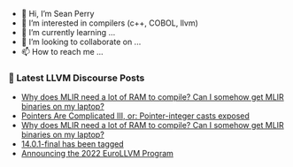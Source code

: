 - 👋 Hi, I’m Sean Perry
- 👀 I’m interested in compilers (c++, COBOL, llvm)
- 🌱 I’m currently learning ...
- 💞️ I’m looking to collaborate on ...
- 📫 How to reach me ...

<!---
s66perry/s66perry is a ✨ special ✨ repository because its `README.md` (this file) appears on your GitHub profile.
You can click the Preview link to take a look at your changes.
--->
### 📕 Latest LLVM Discourse Posts

<!-- DISCOURSE-LLVM:START -->
- [Why does MLIR need a lot of RAM to compile? Can I somehow get MLIR binaries on my laptop?](https://discourse.llvm.org/t/why-does-mlir-need-a-lot-of-ram-to-compile-can-i-somehow-get-mlir-binaries-on-my-laptop/61742#post_2)
- [Pointers Are Complicated III, or: Pointer-integer casts exposed](https://discourse.llvm.org/t/pointers-are-complicated-iii-or-pointer-integer-casts-exposed/61683#post_10)
- [Why does MLIR need a lot of RAM to compile? Can I somehow get MLIR binaries on my laptop?](https://discourse.llvm.org/t/why-does-mlir-need-a-lot-of-ram-to-compile-can-i-somehow-get-mlir-binaries-on-my-laptop/61742#post_1)
- [14.0.1-final has been tagged](https://discourse.llvm.org/t/14-0-1-final-has-been-tagged/61701#post_3)
- [Announcing the 2022 EuroLLVM Program](https://discourse.llvm.org/t/announcing-the-2022-eurollvm-program/61741#post_1)
<!-- DISCOURSE-LLVM:END -->
